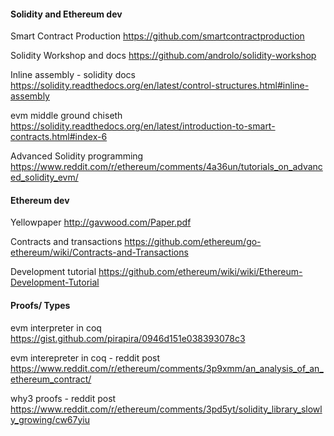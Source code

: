 

#### Solidity and Ethereum dev

Smart Contract Production
https://github.com/smartcontractproduction

Solidity Workshop and docs
https://github.com/androlo/solidity-workshop

Inline assembly - solidity docs
https://solidity.readthedocs.org/en/latest/control-structures.html#inline-assembly

evm middle ground chiseth
https://solidity.readthedocs.org/en/latest/introduction-to-smart-contracts.html#index-6

Advanced Solidity programming
https://www.reddit.com/r/ethereum/comments/4a36un/tutorials_on_advanced_solidity_evm/


#### Ethereum dev

Yellowpaper
http://gavwood.com/Paper.pdf

Contracts and transactions
https://github.com/ethereum/go-ethereum/wiki/Contracts-and-Transactions

Development tutorial
https://github.com/ethereum/wiki/wiki/Ethereum-Development-Tutorial

#### Proofs/ Types

evm interpreter in coq
https://gist.github.com/pirapira/0946d151e038393078c3

evm interepreter in coq - reddit post
https://www.reddit.com/r/ethereum/comments/3p9xmm/an_analysis_of_an_ethereum_contract/

why3 proofs - reddit post
https://www.reddit.com/r/ethereum/comments/3pd5yt/solidity_library_slowly_growing/cw67yiu


